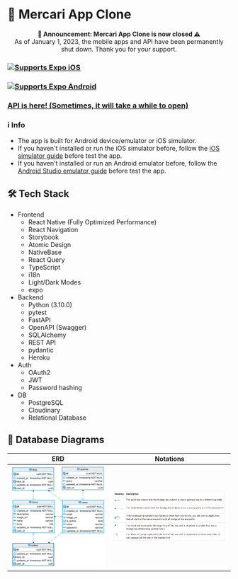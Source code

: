 # 📱 Mercari App Clone

<p align="center">  
  <strong>🚨 Announcement: Mercari App Clone is now closed ⚠️</strong>
  <br>
  As of January 1, 2023, the mobile apps and API have been permanently shut down. Thank you for your support.
</p>

<div>
  <h3>
    <a align="center" href="https://github.com/kentayamada-dev/mercari-clone/releases/download/v1.0.0/ios_simulator_build.tar.gz">
      <img alt="Supports Expo iOS" longdesc="Supports Expo iOS" src="https://img.shields.io/badge/Download iOS App-4630EB.svg?style=for-the-badge&logo=APPLE&labelColor=999999&logoColor=fff" />
    </a>
  </h3>
  <h3>
    <a align="center" href="https://github.com/kentayamada-dev/mercari-clone/releases/download/v1.0.0/android_internal_distribution_build.apk">
      <img alt="Supports Expo Android" longdesc="Supports Expo Android" src="https://img.shields.io/badge/Download Android App-4630EB.svg?style=for-the-badge&logo=ANDROID&labelColor=A4C639&logoColor=fff" />
    </a>
  </h3>
   <h3>
    <a href="https://mercari-clone-api-server.herokuapp.com/">
      API is here! (Sometimes, it will take a while to open)
    </a>
  </h3>
</div>

### ℹ️  Info
  - The app is built for Android device/emulator or iOS simulator.
  - If you haven't installed or run the iOS simulator before, follow the [iOS simulator guide](https://docs.expo.dev/workflow/ios-simulator/) before test the app.
  - If you haven't installed or run an Android emulator before, follow the [Android Studio emulator guide](https://docs.expo.dev/workflow/android-studio-emulator/) before test the app.

## 🛠️ Tech Stack

- Frontend
  - React Native (Fully Optimized Performance)
  - React Navigation
  - Storybook
  - Atomic Design
  - NativeBase
  - React Query
  - TypeScript
  - i18n
  - Light/Dark Modes
  - expo
- Backend
  - Python (3.10.0)
  - pytest
  - FastAPI
  - OpenAPI (Swagger)
  - SQLAlchemy
  - REST API
  - pydantic
  - Heroku
- Auth
  - OAuth2
  - JWT
  - Password hashing
- DB
  - PostgreSQL
  - Cloudinary
  - Relational Database

## 💾 Database Diagrams

|ERD|Notations|
|---|---|
|![ERD](assets/db/erd.png)|![Notations](assets/db/relationship_notation.png)|
